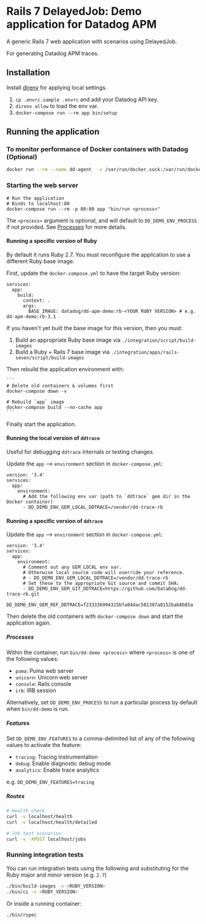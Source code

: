 # Rails 7 DelayedJob: Demo application for Datadog APM

A generic Rails 7 web application with scenarios using DelayedJob.

For generating Datadog APM traces.

## Installation

Install [direnv](https://github.com/direnv/direnv) for applying local settings.

1. `cp .envrc.sample .envrc` and add your Datadog API key.
2. `direnv allow` to load the env var.
3. `docker-compose run --rm app bin/setup`

## Running the application

### To monitor performance of Docker containers with Datadog (Optional)

```sh
docker run --rm --name dd-agent  -v /var/run/docker.sock:/var/run/docker.sock:ro -v /proc/:/host/proc/:ro -v /sys/fs/cgroup/:/host/sys/fs/cgroup:ro -e API_KEY=$DD_API_KEY datadog/docker-dd-agent:latest
```

### Starting the web server

```
# Run the application
# Binds to localhost:80
docker-compose run --rm -p 80:80 app "bin/run <process>"
```

The `<process>` argument is optional, and will default to `DD_DEMO_ENV_PROCESS` if not provided. See [Processes](#processes) for more details.

#### Running a specific version of Ruby

By default it runs Ruby 2.7. You must reconfigure the application to use a different Ruby base image.

First, update the `docker-compose.yml` to have the target Ruby version:

```
services:
  app:
    build:
      context: .
      args:
        BASE_IMAGE: datadog/dd-apm-demo:rb-<YOUR RUBY VERSION> # e.g. dd-apm-demo:rb-3.1
```

If you haven't yet built the base image for this version, then you must:

1. Build an appropriate Ruby base image via `./integration/script/build-images`
2. Build a Ruby + Rails 7 base image via `./integration/apps/rails-seven/script/build-images`

Then rebuild the application environment with:

    ```
    # Delete old containers & volumes first
    docker-compose down -v

    # Rebuild `app` image
    docker-compose build --no-cache app
    ```

Finally start the application.

#### Running the local version of `ddtrace`

Useful for debugging `ddtrace` internals or testing changes.

Update the `app` --> `environment` section in `docker-compose.yml`:

```
version: '3.4'
services:
  app:
    environment:
      # Add the following env var (path to `ddtrace` gem dir in the Docker container)
      - DD_DEMO_ENV_GEM_LOCAL_DDTRACE=/vendor/dd-trace-rb
```

#### Running a specific version of `ddtrace`

Update the `app` --> `environment` section in `docker-compose.yml`:

```
version: '3.4'
services:
  app:
    environment:
      # Comment out any GEM_LOCAL env var.
      # Otherwise local source code will override your reference.
      # - DD_DEMO_ENV_GEM_LOCAL_DDTRACE=/vendor/dd-trace-rb
      # Set these to the appropriate Git source and commit SHA:
      - DD_DEMO_ENV_GEM_GIT_DDTRACE=https://github.com/DataDog/dd-trace-rb.git
      - DD_DEMO_ENV_GEM_REF_DDTRACE=f233336994315bfa04dac581387a8152bab8b85a
```

Then delete the old containers with `docker-compose down` and start the application again.

##### Processes

Within the container, run `bin/dd-demo <process>` where `<process>` is one of the following values:

 - `puma`: Puma web server
 - `unicorn`: Unicorn web server
 - `console`: Rails console
 - `irb`: IRB session

 Alternatively, set `DD_DEMO_ENV_PROCESS` to run a particular process by default when `bin/dd-demo` is run.

##### Features

Set `DD_DEMO_ENV_FEATURES` to a comma-delimited list of any of the following values to activate the feature:

 - `tracing`: Tracing instrumentation
 - `debug`: Enable diagnostic debug mode
 - `analytics`: Enable trace analytics

e.g. `DD_DEMO_ENV_FEATURES=tracing`

##### Routes

```sh
# Health check
curl -v localhost/health
curl -v localhost/health/detailed

# Job test scenarios
curl -v -XPOST localhost/jobs
```

### Running integration tests

You can run integration tests using the following and substituting for the Ruby major and minor version (e.g. `2.7`)

```sh
./bin/build-images -v <RUBY_VERSION>
./bin/ci -v <RUBY_VERSION>
```

Or inside a running container:

```sh
./bin/rspec
```
